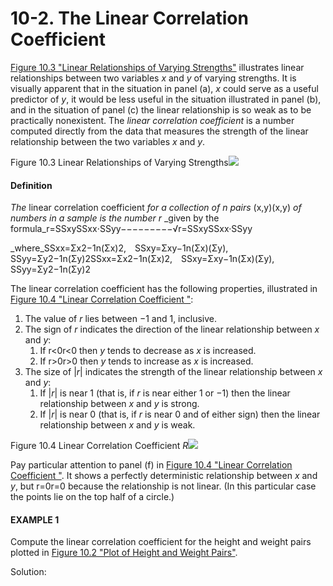 # 10-2. The Linear Correlation Coefficient

[Figure 10.3 "Linear Relationships of Varying Strengths"](https://saylordotorg.github.io/text_introductory-statistics/s14-correlation-and-regression.html#fwk-shafer-ch10_s02_f01) illustrates linear relationships between two variables _x_ and _y_ of varying strengths. It is visually apparent that in the situation in panel \(a\), _x_ could serve as a useful predictor of _y_, it would be less useful in the situation illustrated in panel \(b\), and in the situation of panel \(c\) the linear relationship is so weak as to be practically nonexistent. The _linear correlation coefficient_ is a number computed directly from the data that measures the strength of the linear relationship between the two variables _x_ and  _y_.

Figure 10.3 Linear Relationships of Varying Strengths![](https://saylordotorg.github.io/text_introductory-statistics/section_14/1a22032a1f4d609c4190985036b7f704.jpg)

#### Definition

_The_ linear correlation coefficient _for a collection of_ _n_ _pairs_ \(x,y\)\(x,y\) _of numbers in a sample is the number_ _r_ _given by the formula_r=SSxySSxx⋅SSyy−−−−−−−−−√r=SSxySSxx·SSyy

_where_SSxx=Σx2−1n\(Σx\)2, SSxy=Σxy−1n\(Σx\)\(Σy\), SSyy=Σy2−1n\(Σy\)2SSxx=Σx2−1n\(Σx\)2, SSxy=Σxy−1n\(Σx\)\(Σy\), SSyy=Σy2−1n\(Σy\)2

The linear correlation coefficient has the following properties, illustrated in [Figure 10.4 "Linear Correlation Coefficient "](https://saylordotorg.github.io/text_introductory-statistics/s14-02-the-linear-correlation-coeffic.html):

1. The value of _r_ lies between −1 and 1, inclusive.
2. The sign of _r_ indicates the direction of the linear relationship between _x_ and _y_:
   1. If r&lt;0r&lt;0 then _y_ tends to decrease as _x_ is increased.
   2. If r&gt;0r&gt;0 then _y_ tends to increase as _x_ is increased.
3. The size of \|_r_\| indicates the strength of the linear relationship between _x_ and _y_:
   1. If \|_r_\| is near 1 \(that is, if _r_ is near either 1 or −1\) then the linear relationship between _x_ and _y_ is strong.
   2. If \|_r_\| is near 0 \(that is, if _r_ is near 0 and of either sign\) then the linear relationship between _x_ and _y_ is weak.

Figure 10.4 Linear Correlation Coefficient _R_![](https://saylordotorg.github.io/text_introductory-statistics/section_14/07aa5db140b70615a15e8631c2d7a2c4.jpg)

Pay particular attention to panel \(f\) in [Figure 10.4 "Linear Correlation Coefficient "](https://saylordotorg.github.io/text_introductory-statistics/s14-02-the-linear-correlation-coeffic.html). It shows a perfectly deterministic relationship between _x_ and _y_, but r=0r=0 because the relationship is not linear. \(In this particular case the points lie on the top half of a circle.\)

#### EXAMPLE 1

Compute the linear correlation coefficient for the height and weight pairs plotted in [Figure 10.2 "Plot of Height and Weight Pairs"](https://saylordotorg.github.io/text_introductory-statistics/fwk-shafer-ch10_s01#fwk-shafer-ch10_s01_f02).

Solution:



